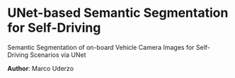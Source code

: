 # UNet-based Semantic Segmentation for Self-Driving

Semantic Segmentation of on-board Vehicle Camera Images for Self-Driving Scenarios via UNet

**Author**: Marco Uderzo

